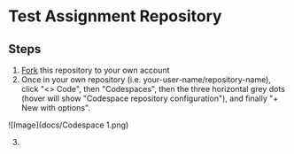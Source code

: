 # Test Assignment Repository

## Steps
1. [Fork](https://docs.github.com/en/get-started/quickstart/fork-a-repo#forking-a-repository) this repository to your own account
2. Once in your own repository (i.e. your-user-name/repository-name), click "<> Code", then "Codespaces", then the three horizontal grey dots (hover will show "Codespace repository configuration"), and finally "+  New with options".

![Image](docs/Codespace 1.png)

3.
